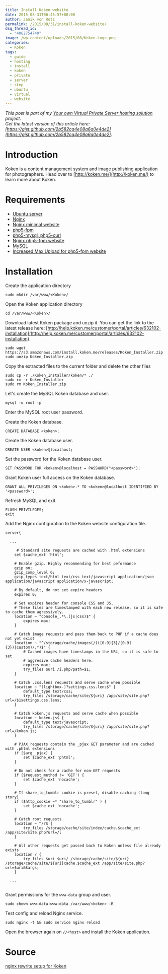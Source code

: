```yaml
---
title: Install Koken website
date: 2015-08-31T06:45:57+00:00
author: Janik von Rotz
permalink: /2015/08/31/install-koken-website/
dsq_thread_id:
  - "4082754740"
image: /wp-content/uploads/2015/08/Koken-Logo.png
categories:
  - Koken
tags:
  - guide
  - hosting
  - install
  - koken
  - private
  - server
  - step
  - ubuntu
  - virtual
  - website
---
```

*This post is part of my [Your own Virtual Private Server hosting solution](https://janikvonrotz.ch/your-own-virtual-private-server-hosting-solution/) project.*  
*Get the latest version of this article here: [https://gist.github.com/2b582ca4e08a6a0e4de2](https://gist.github.com/2b582ca4e08a6a0e4de2).*  

# Introduction

Koken is a content management system and image publishing application for photographers.
Head over to [http://koken.me/](http://koken.me/) to learn more about Koken.
<!--more-->
# Requirements

* [Ubuntu server](https://janikvonrotz.ch/2014/03/13/deploy-ubuntu-server/)
* [Nginx](https://janikvonrotz.ch/2014/03/31/install-nginx/)
* [Nginx minimal website](https://janikvonrotz.ch/2014/04/01/nginx-minimal-website/)
* [php5-fpm](https://janikvonrotz.ch/2014/03/20/install-php5-fpm/)
* [php5-mysql, php5-curl](https://janikvonrotz.ch/2014/03/25/install-php5-modules/)
* [Nginx php5-fpm website](https://janikvonrotz.ch/2014/04/11/install-nginx-php5-fpm-website/)
* [MySQL](https://janikvonrotz.ch/2014/04/07/install-mysql/)
* [Increased Max Upload for php5-fpm website](https://janikvonrotz.ch/2014/04/11/increase-max-upload-for-php5-fpm-website/)

# Installation

Create the application directory

    sudo mkdir /var/www/<Koken>/

Open the Koken application directory

    cd /var/www/<Koken>/

Download latest Koken package and unzip it. You can get the link to the latest release here: [http://help.koken.me/customer/portal/articles/632102-installation](http://help.koken.me/customer/portal/articles/632102-installation).

    sudo wget https://s3.amazonaws.com/install.koken.me/releases/Koken_Installer.zip
    sudo unzip Koken_Installer.zip
    
Copy the extracted files to the current folder and delete the other files
    
    sudo cp -r ./Koken_Installer/koken/* ./
    sudo rm -r Koken_Installer
    sudo rm Koken_Installer.zip

Let's create the MySQL Koken database and user.

    mysql -u root -p
    
Enter the MySQL root user password.

Create the Koken database.

    CREATE DATABASE <koken>;
    
Create the Koken database user.

    CREATE USER <koken>@localhost;

Set the password for the Koken database user.

    SET PASSWORD FOR <koken>@localhost = PASSWORD("<password>");
    
Grant Koken user full access on the Koken database.

    GRANT ALL PRIVILEGES ON <koken>.* TO <koken>@localhost IDENTIFIED BY '<password>';
    
Refresh MySQL and exit.

    FLUSH PRIVILEGES;
    exit

Add the Nginx configuration to the Koken website configuration file.

```
server{    
 
  ...
 
     # Standard site requests are cached with .html extensions
    set $cache_ext 'html';
    
    # Enable gzip. Highly recommending for best peformance
    gzip on;
    gzip_comp_level 6;
    gzip_types text/html text/css text/javascript application/json application/javascript application/x-javascript;

    # By default, do not set expire headers
    expires 0;

    # Set expires header for console CSS and JS.
    # These files are timestamped with each new release, so it is safe to cache them agressively.
    location ~ "console_.*\.(js|css)$" {
        expires max;
    }
    
    # Catch image requests and pass them back to PHP if a cache does not yet exist
    location ~ "^/storage/cache/images(/(([0-9]{3}/[0-9]{3})|custom)/.*)$" {
        # Cached images have timestamps in the URL, so it is safe to set
        # aggresive cache headers here.
        expires max;
        try_files $uri /i.php?path=$1;
    }

    # Catch .css.lens requests and serve cache when possible
    location ~ "(lightbox-)?settings.css.lens$" {
        default_type text/css;
        try_files /storage/cache/site/${uri} /app/site/site.php?url=/$1settings.css.lens;
    }

    # Catch koken.js requests and serve cache when possible
    location ~ koken.js$ {
        default_type text/javascript;
        try_files /storage/cache/site/${uri} /app/site/site.php?url=/koken.js;
    }

    # PJAX requests contain the _pjax GET parameter and are cached with .phtml extensions
    if ($arg__pjax) {
        set $cache_ext 'phtml';
    }

    # Do not check for a cache for non-GET requests
    if ($request_method != 'GET') {
        set $cache_ext 'nocache';
    }

    # If share_to_tumblr cookie is preset, disable caching (long story)
    if ($http_cookie ~* "share_to_tumblr" ) {
        set $cache_ext 'nocache';
    }

    # Catch root requests
    location ~ ^/?$ {
        try_files /storage/cache/site/index/cache.$cache_ext /app/site/site.php?url=/;
    }
  
    # All other requests get passed back to Koken unless file already exists
    location / {
        try_files $uri $uri/ /storage/cache/site/${uri} /storage/cache/site/${uri}cache.$cache_ext /app/site/site.php?url=$uri&$args;
    }
 
  ...
 
```

Grant permissions for the `www-data` group and user.

    sudo chown www-data:www-data /var/www/<koken> -R 
    
Test config and reload Nginx service.

    sudo nginx -t && sudo service nginx reload

Open the browser again on `//<host>` and install the Koken application.

# Source

[nginx rewrite setup for Koken](https://gist.github.com/bradleyboy/26ffd2ec7da68919ecd1)